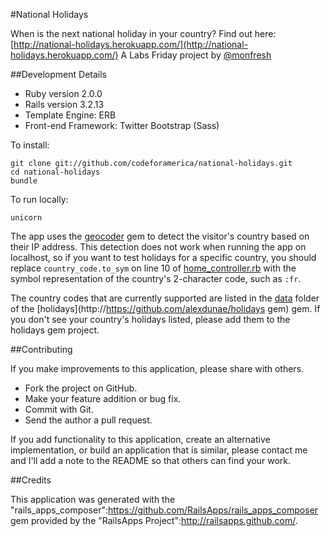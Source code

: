 #National Holidays

When is the next national holiday in your country? Find out here: [http://national-holidays.herokuapp.com/](http://national-holidays.herokuapp.com/)
A Labs Friday project by [@monfresh](http://github.com/monfresh)

##Development Details

* Ruby version 2.0.0
* Rails version 3.2.13
* Template Engine: ERB
* Front-end Framework: Twitter Bootstrap (Sass)

To install:

    git clone git://github.com/codeforamerica/national-holidays.git
    cd national-holidays
    bundle

To run locally:

    unicorn

The app uses the [geocoder](https://github.com/alexreisner/geocoder) gem to detect the visitor's country based on their IP address. This detection does not work when running the app on localhost, so if you want to test holidays for a specific country, you should replace `country_code.to_sym` on line 10 of [home_controller.rb](https://github.com/codeforamerica/national_holidays/blob/master/app/controllers/home_controller.rb) with the symbol representation of the country's 2-character code, such as `:fr`. 

The country codes that are currently supported are listed in the [data](https://github.com/alexdunae/holidays/tree/master/data) folder of the [holidays](http://https://github.com/alexdunae/holidays gem) gem. If you don't see your country's holidays listed, please add them to the holidays gem project.


##Contributing

If you make improvements to this application, please share with others.

* Fork the project on GitHub.
* Make your feature addition or bug fix.
* Commit with Git.
* Send the author a pull request.

If you add functionality to this application, create an alternative implementation, or build an application that is similar, please contact me and I'll add a note to the README so that others can find your work.

##Credits

This application was generated with the "rails_apps_composer":https://github.com/RailsApps/rails_apps_composer gem provided by the "RailsApps Project":http://railsapps.github.com/.

